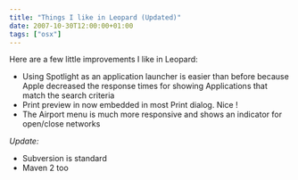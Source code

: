```yaml
---
title: "Things I like in Leopard (Updated)"
date: 2007-10-30T12:00:00+01:00
tags: ["osx"]
---
```


Here are a few little improvements I like in Leopard:

 + Using Spotlight as an application launcher is easier than before because Apple decreased the response times for showing Applications that match the search criteria
 + Print preview in now embedded in most Print dialog. Nice !
 + The Airport menu is much more responsive and shows an indicator for open/close networks

*Update:*

 + Subversion is standard
 + Maven 2 too
